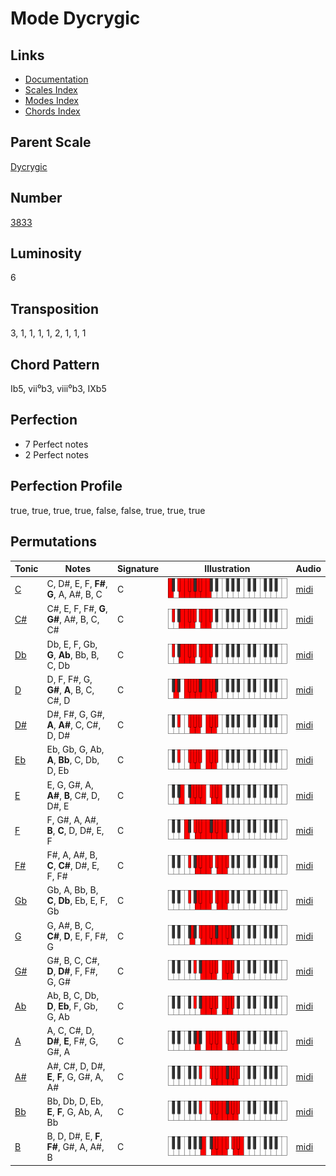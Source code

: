 # Mode Dycrygic

## Links

- [Documentation](README.md)
- [Scales Index](Scales.md)
- [Modes Index](Modes.md)
- [Chords Index](Chords.md)

## Parent Scale

[Dycrygic](ScaleDycrygic.md)

## Number

[3833](https://ianring.com/musictheory/scales/3833)

## Luminosity

6

## Transposition

3, 1, 1, 1, 1, 2, 1, 1, 1

## Chord Pattern

Ib5, vii⁰b3, viii⁰b3, IXb5

## Perfection

- 7 Perfect notes
- 2 Perfect notes

## Perfection Profile

true, true, true, true, false, false, true, true, true

## Permutations

| Tonic | Notes | Signature | Illustration | Audio |
|-------|-------|-----------|--------------|-------|
| [C](ModeCNaturalDycrygic.md) | C, D#, E, F, **F#**, **G**, A, A#, B, C | C | ![CNaturalDycrygic](ModeCNaturalDycrygic.png) | [midi](https://github.com/edipermadi/music/blob/main/docs/ModeCNaturalDycrygic.mid?raw=true) |
| [C#](ModeCSharpDycrygic.md) | C#, E, F, F#, **G**, **G#**, A#, B, C, C# | C | ![CSharpDycrygic](ModeCSharpDycrygic.png) | [midi](https://github.com/edipermadi/music/blob/main/docs/ModeCSharpDycrygic.mid?raw=true) |
| [Db](ModeDFlatDycrygic.md) | Db, E, F, Gb, **G**, **Ab**, Bb, B, C, Db | C | ![DFlatDycrygic](ModeDFlatDycrygic.png) | [midi](https://github.com/edipermadi/music/blob/main/docs/ModeDFlatDycrygic.mid?raw=true) |
| [D](ModeDNaturalDycrygic.md) | D, F, F#, G, **G#**, **A**, B, C, C#, D | C | ![DNaturalDycrygic](ModeDNaturalDycrygic.png) | [midi](https://github.com/edipermadi/music/blob/main/docs/ModeDNaturalDycrygic.mid?raw=true) |
| [D#](ModeDSharpDycrygic.md) | D#, F#, G, G#, **A**, **A#**, C, C#, D, D# | C | ![DSharpDycrygic](ModeDSharpDycrygic.png) | [midi](https://github.com/edipermadi/music/blob/main/docs/ModeDSharpDycrygic.mid?raw=true) |
| [Eb](ModeEFlatDycrygic.md) | Eb, Gb, G, Ab, **A**, **Bb**, C, Db, D, Eb | C | ![EFlatDycrygic](ModeEFlatDycrygic.png) | [midi](https://github.com/edipermadi/music/blob/main/docs/ModeEFlatDycrygic.mid?raw=true) |
| [E](ModeENaturalDycrygic.md) | E, G, G#, A, **A#**, **B**, C#, D, D#, E | C | ![ENaturalDycrygic](ModeENaturalDycrygic.png) | [midi](https://github.com/edipermadi/music/blob/main/docs/ModeENaturalDycrygic.mid?raw=true) |
| [F](ModeFNaturalDycrygic.md) | F, G#, A, A#, **B**, **C**, D, D#, E, F | C | ![FNaturalDycrygic](ModeFNaturalDycrygic.png) | [midi](https://github.com/edipermadi/music/blob/main/docs/ModeFNaturalDycrygic.mid?raw=true) |
| [F#](ModeFSharpDycrygic.md) | F#, A, A#, B, **C**, **C#**, D#, E, F, F# | C | ![FSharpDycrygic](ModeFSharpDycrygic.png) | [midi](https://github.com/edipermadi/music/blob/main/docs/ModeFSharpDycrygic.mid?raw=true) |
| [Gb](ModeGFlatDycrygic.md) | Gb, A, Bb, B, **C**, **Db**, Eb, E, F, Gb | C | ![GFlatDycrygic](ModeGFlatDycrygic.png) | [midi](https://github.com/edipermadi/music/blob/main/docs/ModeGFlatDycrygic.mid?raw=true) |
| [G](ModeGNaturalDycrygic.md) | G, A#, B, C, **C#**, **D**, E, F, F#, G | C | ![GNaturalDycrygic](ModeGNaturalDycrygic.png) | [midi](https://github.com/edipermadi/music/blob/main/docs/ModeGNaturalDycrygic.mid?raw=true) |
| [G#](ModeGSharpDycrygic.md) | G#, B, C, C#, **D**, **D#**, F, F#, G, G# | C | ![GSharpDycrygic](ModeGSharpDycrygic.png) | [midi](https://github.com/edipermadi/music/blob/main/docs/ModeGSharpDycrygic.mid?raw=true) |
| [Ab](ModeAFlatDycrygic.md) | Ab, B, C, Db, **D**, **Eb**, F, Gb, G, Ab | C | ![AFlatDycrygic](ModeAFlatDycrygic.png) | [midi](https://github.com/edipermadi/music/blob/main/docs/ModeAFlatDycrygic.mid?raw=true) |
| [A](ModeANaturalDycrygic.md) | A, C, C#, D, **D#**, **E**, F#, G, G#, A | C | ![ANaturalDycrygic](ModeANaturalDycrygic.png) | [midi](https://github.com/edipermadi/music/blob/main/docs/ModeANaturalDycrygic.mid?raw=true) |
| [A#](ModeASharpDycrygic.md) | A#, C#, D, D#, **E**, **F**, G, G#, A, A# | C | ![ASharpDycrygic](ModeASharpDycrygic.png) | [midi](https://github.com/edipermadi/music/blob/main/docs/ModeASharpDycrygic.mid?raw=true) |
| [Bb](ModeBFlatDycrygic.md) | Bb, Db, D, Eb, **E**, **F**, G, Ab, A, Bb | C | ![BFlatDycrygic](ModeBFlatDycrygic.png) | [midi](https://github.com/edipermadi/music/blob/main/docs/ModeBFlatDycrygic.mid?raw=true) |
| [B](ModeBNaturalDycrygic.md) | B, D, D#, E, **F**, **F#**, G#, A, A#, B | C | ![BNaturalDycrygic](ModeBNaturalDycrygic.png) | [midi](https://github.com/edipermadi/music/blob/main/docs/ModeBNaturalDycrygic.mid?raw=true) |
